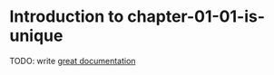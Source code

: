 # Introduction to chapter-01-01-is-unique

TODO: write [great documentation](http://jacobian.org/writing/what-to-write/)
